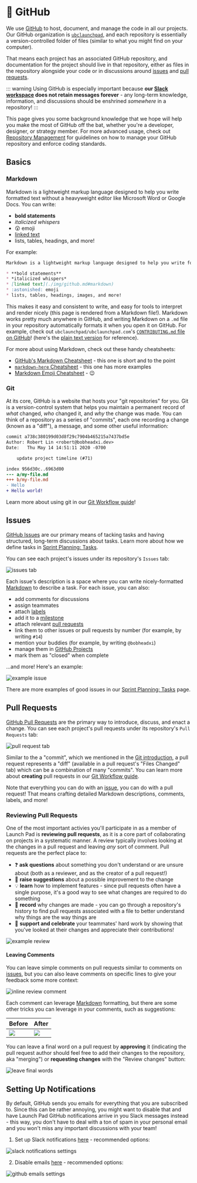 # 🐙 GitHub <Badge type="tip" text="new"/>

We use [GitHub](https://github.com/) to host, document, and manage the code in all our projects. Our GitHub organization is [`ubclaunchpad`](https://github.com/ubclaunchpad/), and each repository is essentially a version-controlled folder of files (similar to what you might find on your computer).

That means each project has an associated GitHub repository, and documentation for the project should live in that repository, either as files in the repository alongside your code or in discussions around [issues](#issues) and [pull requests](#pull-requests).

::: warning
Using GitHub is especially important because **our [Slack workspace](./slack.md) does not retain messages forever** - any long-term knowledge, information, and discussions should be enshrined *somewhere* in a repository!
:::

This page gives you some background knowledge that we hope will help you make the most of GitHub off the bat, whether you're a developer, designer, or strategy member. For more advanced usage, check out [Repository Management](../project-management/repositories.md) for guidelines on how to manage your GitHub repository and enforce coding standards.

## Basics

### Markdown

Markdown is a lightweight markup language designed to help you write formatted text without a heavyweight editor like Microsoft Word or Google Docs. You can write:

* **bold statements** 
* *italicized whispers*
* :astonished: emoji
* [linked text](./img/github.md#markdown)
* lists, tables, headings, and more!

For example:

```md
Markdown is a lightweight markup language designed to help you write formatted text without a heavyweight editor like Microsoft Word or Google Docs. You can write:

* **bold statements** 
* *italicized whispers*
* [linked text](./img/github.md#markdown)
* :astonished: emoji
* lists, tables, headings, images, and more!
```

This makes it easy and consistent to write, and easy for tools to interpret and render nicely (this page is rendered from a Markdown file!). Markdown works pretty much anywhere in GitHub, and writing Markdown on a `.md` file in your repository automatically formats it when you open it on GitHub. For example, check out `ubclaunchpad/ubclaunchpad.com`'s [`CONTRIBUTING.md` file on GitHub](https://github.com/ubclaunchpad/ubclaunchpad.com/blob/master/CONTRIBUTING.md)! (here's the [plain text version](https://raw.githubusercontent.com/ubclaunchpad/ubclaunchpad.com/master/CONTRIBUTING.md) for reference).

For more about using Markdown, check out these handy cheatsheets:

* [GitHub's Markdown Cheatsheet](https://guides.github.com/pdfs/markdown-cheatsheet-online.pdf) - this one is short and to the point
* [`markdown-here` Cheatsheet](https://github.com/adam-p/markdown-here/wiki/Markdown-Cheatsheet) - this one has more examples
* [Markdown Emoji Cheatsheet](https://www.webfx.com/tools/emoji-cheat-sheet/) - :wink:

### Git

At its core, GitHub is a website that hosts your "git repositories" for you. Git is a version-control system that helps you maintain a permanent record of *what* changed, *who* changed it, and *why* the change was made. You can think of a repository as a series of "commits", each one recording a change (known as a "diff"), a message, and some other useful information:

```diff
commit a738c380199d03d8f29c7904b465215a7437bd5e
Author: Robert Lin <robert@bobheadxi.dev>
Date:   Thu May 14 14:51:11 2020 -0700

    update project timeline (#71)

index 956d30c..6963d00
--- a/my-file.md
+++ b/my-file.md
- Hello
+ Hello world!
```

Learn more about using git in our [Git Workflow guide](../../resources/git-workflow.md)!

## Issues

[GitHub Issues](https://help.github.com/en/github/managing-your-work-on-github/about-issues) are our primary means of tacking tasks and having structured, long-term discussions about tasks. Learn more about how we define tasks in [Sprint Planning: Tasks](../project-management/sprints.md#tasks).

You can see each project's issues under its repository's `Issues` tab:

![issues tab](./img/github_issues.png)

Each issue's description is a space where you can write nicely-formatted [Markdown](#markdown) to describe a task. For each issue, you can also:

* add comments for discussions
* assign teammates
* attach [labels](https://help.github.com/en/github/managing-your-work-on-github/applying-labels-to-issues-and-pull-requests)
* add it to a [milestone](https://help.github.com/en/github/managing-your-work-on-github/viewing-your-milestones-progress)
* attach relevant [pull requests](#pull-requests)
* link them to other issues or pull requests by number (for example, by writing `#14`)
* mention your buddies (for example, by writing `@bobheadxi`)
* manage them in [GitHub Projects](https://help.github.com/en/github/managing-your-work-on-github/about-project-boards)
* mark them as "closed" when complete

...and more! Here's an example:

![example issue](./img/github_issue_example.png)

There are more examples of good issues in our [Sprint Planning: Tasks](../project-management/sprints.md#tasks) page.

## Pull Requests

[GitHub Pull Requests](https://help.github.com/en/github/collaborating-with-issues-and-pull-requests/about-pull-requests) are the primary way to introduce, discuss, and enact a change. You can see each project's pull requests under its repository's `Pull Requests` tab:

![pull request tab](./img/github_pullrequests.png)

Similar to the a "commit", which we mentioned in the [Git introduction](#git), a pull request represents a "diff" (available in a pull request's "Files Changed" tab) which can be a combination of many "commits". You can learn more about **creating** pull requests in our [Git Workflow guide](../../resources/git-workflow.md).

Note that everything you can do with an [issue](#issues), you can do with a pull request! That means crafting detailed Markdown descriptions, comments, labels, and more!

### Reviewing Pull Requests

One of the most important activies you'll participate in as a member of Launch Pad is **reviewing pull requests**, as it is a core part of collaborating on projects in a systematic manner. A review typically involves looking at the changes in a pull request and leaving *any* sort of comment. Pull requests are the perfect place to:

* ❓ **ask questions** about something you don't understand or are unsure about (both as a reviewer, and as the creator of a pull request!)
* 💭 **raise suggestions** about a possible improvement to the change
* 💡 **learn** how to implement features - since pull requests often have a single purpose, it's a good way to see what changes are required to do something
* 📝 **record** why changes are made - you can go through a repository's history to find pull requests associated with a file to better understand why things are the way things are
* 👏 **support and celebrate** your teammates' hard work by showing that you've looked at their changes and appreciate their contributions!

![example review](./img/github_review.png)

#### Leaving Comments

You can leave simple comments on pull requests similar to comments on [issues](#issues), but you can also leave comments on specific lines to give your feedback some more context:

![inline review comment](./img/github_review_inline.png)

Each comment can leverage [Markdown]() formatting, but there are some other tricks you can leverage in your comments, such as suggestions:

| Before | After |
|--------|-------|
| ![](./img/github_suggest_before.png) | ![](./img/github_suggest_after.png) |

You can leave a final word on a pull request by **approving** it (indicating the pull request author should feel free to add their changes to the repository, aka "merging") or **requesting changes** with the "Review changes" button:

![leave final words](./img/github_review_final.png)

## Setting Up Notifications

By default, GitHub sends you emails for everything that you are subscribed to. Since this can be rather annoying, you might want to disable that and have Launch Pad GitHub notifications arrive in you Slack messages instead - this way, you don't have to deal with a ton of spam in your personal email and you won't miss any important discussions with your team!

1. Set up Slack notifications [here](https://github.com/settings/reminders/ubclaunchpad) - recommended options:

![slack notifications settings](./img/github_slack.png)

2. Disable emails [here](https://github.com/settings/notifications) - recommended options:

![github emails settings](./img/github_emails.png)
